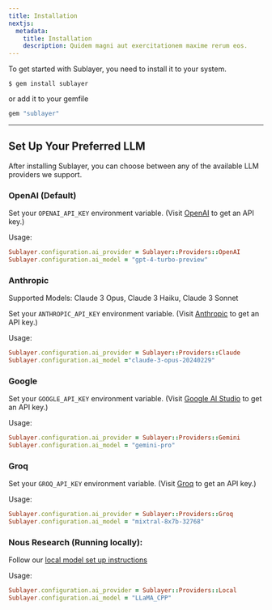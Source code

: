 ```yaml
---
title: Installation
nextjs:
  metadata:
    title: Installation
    description: Quidem magni aut exercitationem maxime rerum eos.
---
```


To get started with Sublayer, you need to install it to your system.

```shell
$ gem install sublayer
```

or add it to your gemfile

```ruby
gem "sublayer"
```

---

## Set Up Your Preferred LLM

After installing Sublayer, you can choose between any of the available LLM
providers we support.

### OpenAI (Default)

Set your `OPENAI_API_KEY` environment variable. (Visit [OpenAI](https://openai.com/product) to get an API key.)

Usage:

```ruby
Sublayer.configuration.ai_provider = Sublayer::Providers::OpenAI
Sublayer.configuration.ai_model = "gpt-4-turbo-preview"
```

### Anthropic

Supported Models: Claude 3 Opus, Claude 3 Haiku, Claude 3 Sonnet

Set your `ANTHROPIC_API_KEY` environment variable. (Visit [Anthropic](https://anthropic.com/) to get an API key.)

Usage:

```ruby
Sublayer.configuration.ai_provider = Sublayer::Providers::Claude
Sublayer.configuration.ai_model ="claude-3-opus-20240229"
```

### Google

Set your `GOOGLE_API_KEY` environment variable. (Visit [Google AI Studio](https://ai.google.dev/) to get an API key.)

Usage:

```ruby
Sublayer.configuration.ai_provider = Sublayer::Providers::Gemini
Sublayer.configuration.ai_model = "gemini-pro"
```

### Groq

Set your `GROQ_API_KEY` environment variable. (Visit [Groq](https://console.groq.com/) to get an API key.)

Usage:

```ruby
Sublayer.configuration.ai_provider = Sublayer::Providers::Groq
Sublayer.configuration.ai_model = "mixtral-8x7b-32768"
```

### Nous Research (Running locally):

Follow our [local model set up instructions](/docs/guides/running-local-models)

Usage:

```ruby
Sublayer.configuration.ai_provider = Sublayer::Providers::Local
Sublayer.configuration.ai_model = "LLaMA_CPP"
```
